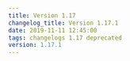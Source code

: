 ```yaml
---
title: Version 1.17
changelog_title: Version 1.17.1
date: 2019-11-11 12:45:00
tags: changelogs 1.17 deprecated
version: 1.17.1
---
```

<script src="https://gist.github.com/spinnaker-release/d020714e9190763f27e35701e14c6bc1.js?file=1.17.1.md"></script>
<script src="https://gist.github.com/spinnaker-release/d020714e9190763f27e35701e14c6bc1.js?file=1.17.0.md"></script>

